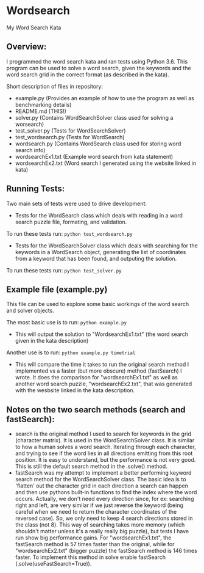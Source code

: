 # Wordsearch
My Word Search Kata

## Overview:
I programmed the word search kata and ran tests using Python 3.6. This program can be used to solve a word search, given the keywords and the word search grid in the correct format (as described in the kata).

Short description of files in repository:
- example.py (Provides an example of how to use the program as well as benchmarking details)
- README.md (THIS!)
- solver.py (Contains WordSearchSolver class used for solving a worsearch)
- test_solver.py (Tests for WordSearchSolver)
- test_wordsearch.py (Tests for WordSearch)
- wordsearch.py (Contains WordSearch class used for storing word search info)
- wordsearchEx1.txt (Example word search from kata statement)
- wordsearchEx2.txt (Word search I generated using the website linked in kata)


 

## Running Tests:
Two main sets of tests were used to drive development:
- Tests for the WordSearch class which deals with reading in a word search puzzle file, formating, and validation.

To run these tests run: `python test_wordsearch.py`

- Tests for the WordSearchSolver class which deals with searching for the keywords in a WordSearch object, generating the list of coordinates from a keyword that has been found, and outputing the solution.

To run these tests run: `python test_solver.py`

## Example file (example.py)
This file can be used to explore some basic workings of the word search and solver objects.

The most basic use is to run: `python example.py`
- This will output the solution to "WordsearchEx1.txt" (the word search given in the kata description)

Another use is to run: `python example.py timetrial`
- This will compare the time it takes to run the original search method I implemented vs a faster (but more obscure) method (fastSearch) I wrote.  It does the comparison for "wordsearchEx1.txt" as well as another word search puzzle, "wordsearchEx2.txt", that was generated with the wesbsite linked in the kata description.

## Notes on the two search methods (search and fastSearch):
- search is the original method I used to search for keywords in the grid (character matrix).  It is used in the WordSearchSolver class.  It is similar to how a human solves a word search.  Iterating through each character, and trying to see if the word lies in all directions emitting from this root position.  It is easy to understand, but the performance is not very good.  This is still the default search method in the .solve() method.
- fastSearch was my attempt to implement a better performing keyword search method for the WordSearchSolver class.  The basic idea is to 'flatten' out the character grid in each direction a search can happen and then use pythons built-in functions to find the index where the word occurs.  Actually, we don't need every direction since, for ex: searching right and left, are very similar if we just reverse the keyword (being careful when we need to return the character coordinates of the reversed case).  So, we only need to keep 4 search directions stored in the class (not 8).  This way of searching takes more memory (which shouldn't matter unless it's a really really big puzzle), but tests I have run show big performance gains.  For "wordsearchEx1.txt", the fastSearch method is 57 times faster than the original, while for "wordsearchEx2.txt" (bigger puzzle) the fastSearch method is 146 times faster.  To implement this method in solve enable fastSearch (.solve(useFastSearch=True)).



